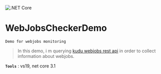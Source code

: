 ![.NET Core](https://github.com/aimenux/WebJobsCheckerDemo/workflows/.NET%20Core/badge.svg)
# WebJobsCheckerDemo
```
Demo for webjobs monitoring
```

> In this demo, i m querying [kudu webjobs rest api](https://github.com/projectkudu/kudu/wiki/WebJobs-API) in order to collect information about webjobs.

**`Tools`** : vs19, net core 3.1
